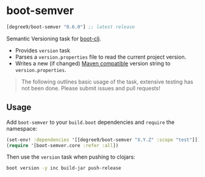 # boot-semver

[](dependency)
```clojure
[degree9/boot-semver "0.6.0"] ;; latest release
```
[](/dependency)

Semantic Versioning task for [boot-clj][1].

* Provides `version` task
* Parses a `version.properties` file to read the current project version.
* Writes a new (if changed) [Maven compatible][2] version string to `version.properties`.

> The following outlines basic usage of the task, extensive testing has not been done.
> Please submit issues and pull requests!

## Usage

Add `boot-semver` to your `build.boot` dependencies and `require` the namespace:

```clj
(set-env! :dependencies '[[degree9/boot-semver "X.Y.Z" :scope "test"]])
(require '[boot-semver.core :refer :all])
```

Then use the `version` task when pushing to clojars:

```bash
boot version -y inc build-jar push-release
```

[1]: https://github.com/boot-clj/boot
[2]: https://docs.oracle.com/middleware/1212/core/MAVEN/maven_version.htm
